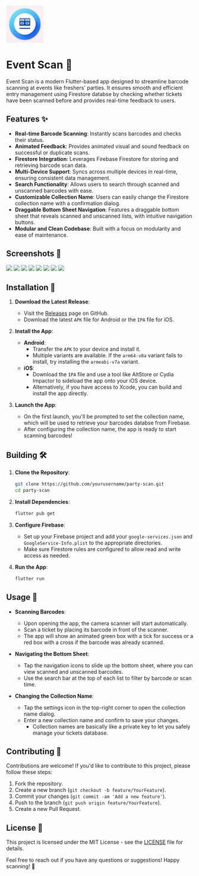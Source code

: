 <img src="assets/launcher_icons/ic_launcher.jpg" width=100>

# Event Scan 🎉

Event Scan is a modern Flutter-based app designed to streamline barcode scanning at events like freshers' parties. It ensures smooth and efficient entry management using Firestore databse by checking whether tickets have been scanned before and provides real-time feedback to users.

## Features ✨

- **Real-time Barcode Scanning**: Instantly scans barcodes and checks their status.
- **Animated Feedback**: Provides animated visual and sound feedback on successful or duplicate scans.
- **Firestore Integration**: Leverages Firebase Firestore for storing and retrieving barcode scan data.
- **Multi-Device Support**: Syncs across multiple devices in real-time, ensuring consistent data management.
- **Search Functionality**: Allows users to search through scanned and unscanned barcodes with ease.
- **Customizable Collection Name**: Users can easily change the Firestore collection name with a confirmation dialog.
- **Draggable Bottom Sheet Navigation**: Features a draggable bottom sheet that reveals scanned and unscanned lists, with intuitive navigation buttons.
- **Modular and Clean Codebase**: Built with a focus on modularity and ease of maintenance.

## Screenshots 📸

<img src="https://github.com/user-attachments/assets/ac86614b-075d-4ed5-8de7-cae5b1abd191" width=200 />
<img src="https://github.com/user-attachments/assets/8c02c64c-491e-418f-a567-ba34b091f438" width=200 />
<img src="https://github.com/user-attachments/assets/e0fd3bc4-b7ea-4a46-92af-fcbd3d5493e7" width=200 />
<img src="https://github.com/user-attachments/assets/e8cefeb4-b477-4222-9633-f6a75a3ca137" width=200 />
<img src="https://github.com/user-attachments/assets/b6b45042-35f8-478c-836e-62134a38e9f9" width=200 />
<img src="https://github.com/user-attachments/assets/a978f8dd-c783-4a37-b064-e58de94cf43a" width=200 />
<img src="https://github.com/user-attachments/assets/4d388e11-cd13-4b90-8116-bcafe0061d34" width=200 />
<img src="https://github.com/user-attachments/assets/3a012bfe-6033-48b1-a470-905bf5c4235e" width=200 />


## Installation 📲

1. **Download the Latest Release**:
   - Visit the [Releases](https://github.com/jeryjs/Party-Scan/releases/latest) page on GitHub.
   - Download the latest `APK` file for Android or the `IPA` file for iOS.

2. **Install the App**:
   - **Android**: 
     - Transfer the `APK` to your device and install it.
     - Multiple variants are available. If the `arm64-v8a` variant fails to install, try installing the `armeabi-v7a` variant.
   - **iOS**: 
     - Download the `IPA` file and use a tool like AltStore or Cydia Impactor to sideload the app onto your iOS device. 
     - Alternatively, if you have access to Xcode, you can build and install the app directly.

3. **Launch the App**:
   - On the first launch, you'll be prompted to set the collection name, which will be used to retrieve your barcodes databse from Firebase.
   - After configuring the collection name, the app is ready to start scanning barcodes!


## Building 🛠️

1. **Clone the Repository**:
   ```bash
   git clone https://github.com/yourusername/party-scan.git
   cd party-scan
   ```

2. **Install Dependencies**:
   ```bash
   flutter pub get
   ```

3. **Configure Firebase**:
   - Set up your Firebase project and add your `google-services.json` and `GoogleService-Info.plist` to the appropriate directories.
   - Make sure Firestore rules are configured to allow read and write access as needed.

4. **Run the App**:
   ```bash
   flutter run
   ```

## Usage 🚀

- **Scanning Barcodes**:
  - Upon opening the app, the camera scanner will start automatically.
  - Scan a ticket by placing its barcode in front of the scanner.
  - The app will show an animated green box with a tick for success or a red box with a cross if the barcode was already scanned.

- **Navigating the Bottom Sheet**:
  - Tap the navigation icons to slide up the bottom sheet, where you can view scanned and unscanned barcodes.
  - Use the search bar at the top of each list to filter by barcode or scan time.

- **Changing the Collection Name**:
  - Tap the settings icon in the top-right corner to open the collection name dialog.
  - Enter a new collection name and confirm to save your changes.
    - Collection names are basically like a private key to let you safely manage your tickets database.

## Contributing 🤝

Contributions are welcome! If you'd like to contribute to this project, please follow these steps:

1. Fork the repository.
2. Create a new branch (`git checkout -b feature/YourFeature`).
3. Commit your changes (`git commit -am 'Add a new feature'`).
4. Push to the branch (`git push origin feature/YourFeature`).
5. Create a new Pull Request.

## License 📄

This project is licensed under the MIT License - see the [LICENSE](LICENSE) file for details.

Feel free to reach out if you have any questions or suggestions! Happy scanning! 🎉
